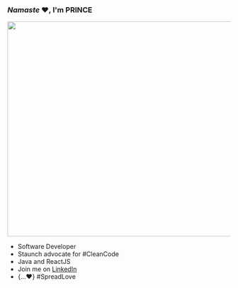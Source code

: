 ### ***Namaste*** ♥️, I'm PRINCE

<img
src="https://firebasestorage.googleapis.com/v0/b/prince-photos.appspot.com/o/My%20Post.jpg?alt=media&token=4d6fd8c8-c029-4f20-8fce-399990389883"
alt="" align="center"
width="800" height="485"
/>


- Software Developer
- Staunch advocate for #CleanCode
- Java and ReactJS
- Join me on [LinkedIn](https://in.linkedin.com/in/prince-singh-a22584111)
- {...♥️} #SpreadLove

